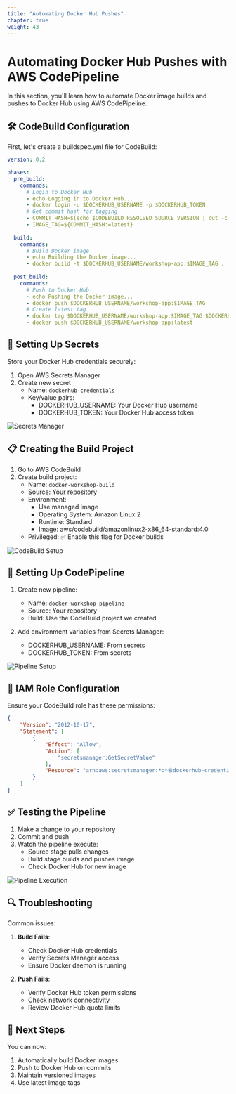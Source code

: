 ```yaml
---
title: "Automating Docker Hub Pushes"
chapter: true
weight: 43
---
```


# Automating Docker Hub Pushes with AWS CodePipeline

In this section, you'll learn how to automate Docker image builds and pushes to Docker Hub using AWS CodePipeline.

## 🛠️ CodeBuild Configuration

First, let's create a buildspec.yml file for CodeBuild:

```yaml
version: 0.2

phases:
  pre_build:
    commands:
      # Login to Docker Hub
      - echo Logging in to Docker Hub...
      - docker login -u $DOCKERHUB_USERNAME -p $DOCKERHUB_TOKEN
      # Get commit hash for tagging
      - COMMIT_HASH=$(echo $CODEBUILD_RESOLVED_SOURCE_VERSION | cut -c 1-7)
      - IMAGE_TAG=${COMMIT_HASH:=latest}
  
  build:
    commands:
      # Build Docker image
      - echo Building the Docker image...
      - docker build -t $DOCKERHUB_USERNAME/workshop-app:$IMAGE_TAG .
  
  post_build:
    commands:
      # Push to Docker Hub
      - echo Pushing the Docker image...
      - docker push $DOCKERHUB_USERNAME/workshop-app:$IMAGE_TAG
      # Create latest tag
      - docker tag $DOCKERHUB_USERNAME/workshop-app:$IMAGE_TAG $DOCKERHUB_USERNAME/workshop-app:latest
      - docker push $DOCKERHUB_USERNAME/workshop-app:latest
```

## 🔑 Setting Up Secrets

Store your Docker Hub credentials securely:

1. Open AWS Secrets Manager
2. Create new secret
   - Name: `dockerhub-credentials`
   - Key/value pairs:
     - DOCKERHUB_USERNAME: Your Docker Hub username
     - DOCKERHUB_TOKEN: Your Docker Hub access token

![Secrets Manager](/images/secrets-manager.png)

## 📋 Creating the Build Project

1. Go to AWS CodeBuild
2. Create build project:
   - Name: `docker-workshop-build`
   - Source: Your repository
   - Environment: 
     - Use managed image
     - Operating System: Amazon Linux 2
     - Runtime: Standard
     - Image: aws/codebuild/amazonlinux2-x86_64-standard:4.0
   - Privileged: ✅ Enable this flag for Docker builds

![CodeBuild Setup](/images/codebuild-setup.png)

## 🔄 Setting Up CodePipeline

1. Create new pipeline:
   - Name: `docker-workshop-pipeline`
   - Source: Your repository
   - Build: Use the CodeBuild project we created

2. Add environment variables from Secrets Manager:
   - DOCKERHUB_USERNAME: From secrets
   - DOCKERHUB_TOKEN: From secrets

![Pipeline Setup](/images/pipeline-setup.png)

## 🔧 IAM Role Configuration

Ensure your CodeBuild role has these permissions:

```json
{
    "Version": "2012-10-17",
    "Statement": [
        {
            "Effect": "Allow",
            "Action": [
                "secretsmanager:GetSecretValue"
            ],
            "Resource": "arn:aws:secretsmanager:*:*㊙️dockerhub-credentials*"
        }
    ]
}
```

## ✅ Testing the Pipeline

1. Make a change to your repository
2. Commit and push
3. Watch the pipeline execute:
   - Source stage pulls changes
   - Build stage builds and pushes image
   - Check Docker Hub for new image

![Pipeline Execution](/images/pipeline-execution.png)

## 🔍 Troubleshooting

Common issues:
1. **Build Fails**:
   - Check Docker Hub credentials
   - Verify Secrets Manager access
   - Ensure Docker daemon is running

2. **Push Fails**:
   - Verify Docker Hub token permissions
   - Check network connectivity
   - Review Docker Hub quota limits

## 🎯 Next Steps

You can now:
1. Automatically build Docker images
2. Push to Docker Hub on commits
3. Maintain versioned images
4. Use latest image tags